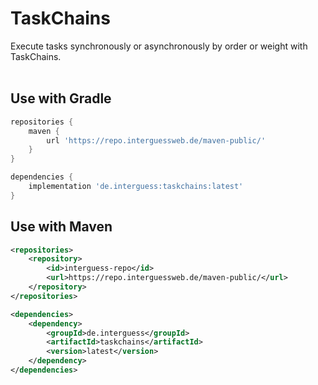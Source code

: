 # TaskChains
Execute tasks synchronously or asynchronously by order or weight with TaskChains.<br><br>

## Use with Gradle
```gradle
repositories {
    maven {
        url 'https://repo.interguessweb.de/maven-public/'
    }
}
```

```gradle
dependencies {
    implementation 'de.interguess:taskchains:latest'
}
```

## Use with Maven
```xml
<repositories>
    <repository>
        <id>interguess-repo</id>
        <url>https://repo.interguessweb.de/maven-public/</url>
    </repository>
</repositories>
```

```xml
<dependencies>
    <dependency>
        <groupId>de.interguess</groupId>
        <artifactId>taskchains</artifactId>
        <version>latest</version>
    </dependency>
</dependencies>
```
